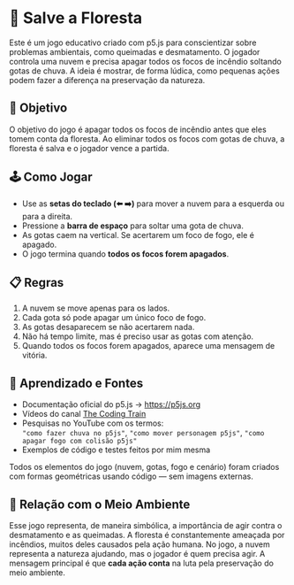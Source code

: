# 🌳 Salve a Floresta

Este é um jogo educativo criado com p5.js para conscientizar sobre problemas ambientais, como queimadas e desmatamento. O jogador controla uma nuvem e precisa apagar todos os focos de incêndio soltando gotas de chuva. A ideia é mostrar, de forma lúdica, como pequenas ações podem fazer a diferença na preservação da natureza.


## 🎯 Objetivo

O objetivo do jogo é apagar todos os focos de incêndio antes que eles tomem conta da floresta. Ao eliminar todos os focos com gotas de chuva, a floresta é salva e o jogador vence a partida.


## 🕹️ Como Jogar

- Use as **setas do teclado (⬅️ ➡️)** para mover a nuvem para a esquerda ou para a direita.
- Pressione a **barra de espaço** para soltar uma gota de chuva.
- As gotas caem na vertical. Se acertarem um foco de fogo, ele é apagado.
- O jogo termina quando **todos os focos forem apagados**.


## 📋 Regras

1. A nuvem se move apenas para os lados.
2. Cada gota só pode apagar um único foco de fogo.
3. As gotas desaparecem se não acertarem nada.
4. Não há tempo limite, mas é preciso usar as gotas com atenção.
5. Quando todos os focos forem apagados, aparece uma mensagem de vitória.


## 🧠 Aprendizado e Fontes

- Documentação oficial do p5.js → https://p5js.org
- Vídeos do canal [The Coding Train](https://www.youtube.com/@TheCodingTrain)
- Pesquisas no YouTube com os termos:  
  `"como fazer chuva no p5js"`, `"como mover personagem p5js"`, `"como apagar fogo com colisão p5js"`
- Exemplos de código e testes feitos por mim mesma

Todos os elementos do jogo (nuvem, gotas, fogo e cenário) foram criados com formas geométricas usando código — sem imagens externas.


## 🌱 Relação com o Meio Ambiente

Esse jogo representa, de maneira simbólica, a importância de agir contra o desmatamento e as queimadas. A floresta é constantemente ameaçada por incêndios, muitos deles causados pela ação humana. No jogo, a nuvem representa a natureza ajudando, mas o jogador é quem precisa agir. A mensagem principal é que **cada ação conta** na luta pela preservação do meio ambiente.


